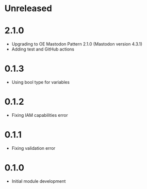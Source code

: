 # Unreleased

# 2.1.0

* Upgrading to OE Mastodon Pattern 2.1.0 (Mastodon version 4.3.1)
* Adding test and GitHub actions

# 0.1.3

* Using bool type for variables

# 0.1.2

* Fixing IAM capabilities error

# 0.1.1

* Fixing validation error

# 0.1.0

* Initial module development
